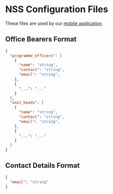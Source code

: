 # NSS Configuration Files

These files are used by our [mobile application](https://github.com/nss-mitblr/app).

## Office Bearers Format

```json
{
  "programme_officers": [
    {
      "name": "string",
      "contact": "string",
      "email": "string",
    },
    {
      "...": "..."
    }
  ],
  "unit_heads": [
    {
      "name": "string",
      "contact": "string",
      "email": "string",
    },
    {
      "...": "..."
    }
  ]
}
```

## Contact Details Format

```json
{
  "email": "string"
}
```